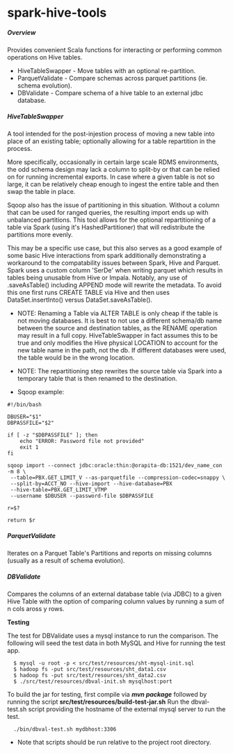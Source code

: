 spark-hive-tools
================


##### Overview

  Provides convenient Scala functions for interacting or performing common operations on 
Hive tables.


 * HiveTableSwapper - Move tables with an optional re-partition.
 * ParquetValidate  - Compare schemas across parquet partitions (ie. schema evolution).
 * DBValidate       - Compare schema of a hive table to an external jdbc database.

##### HiveTableSwapper

A tool intended for the post-injestion process of moving a new table into place of an 
existing table; optionally allowing for a table repartition in the process.

More specifically, occasionally in certain large scale RDMS environments, the odd schema 
design may lack a column to split-by or that can be relied on for running incremental 
exports.  In case where a given table is not so large, it can be relatively cheap enough 
to ingest the entire table and then swap the table in place.  
 
  Sqoop also has the issue of partitioning in this situation.  Without a column that 
can be used for ranged queries, the resulting import ends up with unbalanced partitions. 
This tool allows for the optional repartitioning of a table via Spark (using it's 
HashedPartitioner) that will redistribute the partitions more evenly.

  This may be a specific use case, but this also serves as a good example of some basic 
Hive interactions from spark additionally demonstrating a workaround to the compatability 
issues between Spark, Hive and Parquet. Spark uses a custom column 'SerDe' when writing 
parquet which results in tables being unusable from Hive or Impala. Notably, any use 
of .saveAsTable() including APPEND mode will rewrite the metadata. To avoid this one 
first runs CREATE TABLE via Hive and then uses DataSet.insertInto() versus 
DataSet.saveAsTable().

 - NOTE: Renaming a Table via ALTER TABLE is only cheap if the table is not moving 
databases. It is best to not use a different schema/db name between the source and 
destination tables, as the RENAME operation may result in a full copy. HiveTableSwapper 
in fact assumes this to be true and only modifies the Hive physical LOCATION to 
account for the new table name in the path, not the db. If different databases were 
used, the table would be in the wrong location.
 
 - NOTE: The repartitioning step rewrites the source table via Spark into a temporary 
table that is then renamed to the destination.

 - Sqoop example:

```
#!/bin/bash

DBUSER="$1"
DBPASSFILE="$2"

if [ -z "$DBPASSFILE" ]; then
    echo "ERROR: Password file not provided"
    exit 1
fi

sqoop import --connect jdbc:oracle:thin:@orapita-db:1521/dev_name_con -m 8 \
 --table=PBX.GET_LIMIT_V --as-parquetfile --compression-codec=snappy \
 --split-by=ACCT_NO --hive-import --hive-database=PBX 
 --hive-table=PBX.GET_LIMIT_VTMP 
 --username $DBUSER --password-file $DBPASSFILE

r=$?

return $r
``` 


<!--
 * Repartitioner 
--> 

##### ParquetValidate
 
 Iterates on a Parquet Table's Partitions and reports on missing columns (usually 
as a result of schema evolution).


##### DBValidate

Compares the columns of an external database table (via JDBC) to a given Hive Table 
with the option of comparing column values by running a sum of n cols aross y rows.

**Testing**

   The test for DBValidate uses a mysql instance to run the comparison. The following 
will seed the test data in both MySQL and Hive for running the test app.

```
  $ mysql -u root -p < src/test/resources/sht-mysql-init.sql
  $ hadoop fs -put src/test/resources/sht_data1.csv
  $ hadoop fs -put src/test/resources/sht_data2.csv
  $ ./src/test/resources/dbval-init.sh mysqlhost:port  
```

  To build the jar for testing, first compile via ***mvn package*** followed by running 
the script **src/test/resources/build-test-jar.sh** Run the dbval-test.sh script 
providing the hostname of the external mysql server to run the test.

```
  ./bin/dbval-test.sh mydbhost:3306
```

  * Note that scripts should be run relative to the project root directory.


